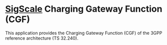 # [SigScale](http://www.sigscale.org) Charging Gateway Function (CGF)

This application provides the Charging Gateway Function (CGF) of the
3GPP reference architecture (TS 32.240).

